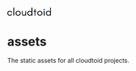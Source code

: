 [<img src="https://raw.githubusercontent.com/cloudtoid/assets/master/logos/cloudtoid-blue.svg" width="100px">][Cloudtoid]

# assets

The static assets for all cloudtoid projects.

[Cloudtoid]:https://github.com/cloudtoid